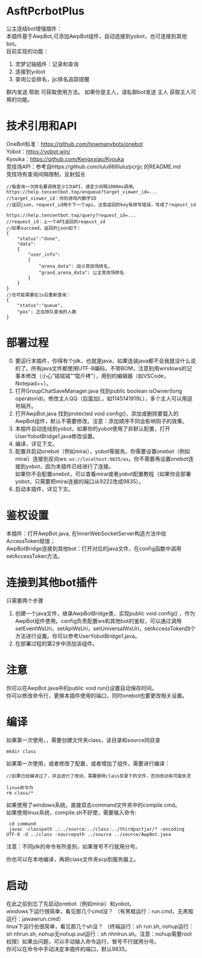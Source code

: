 ﻿# AsftPcrbotPlus   
公主连结bot增强插件：     
本插件基于AwpBot,可添加AwpBot组件，自动连接到yobot，也可连接到其他bot。    
目前实现的功能：
1. 灵梦记轴插件：记录和查询   
2. 连接到yobot  
3. 查询公会排名，jjc排名追踪提醒   

群内发送 帮助 可获取使用方法。
如果你是主人，请私聊bot发送 主人 获取主人可用的功能。

# 技术引用和API #   
OneBot标准：https://github.com/howmanybots/onebot   
Yobot：https://yobot.win/   
Kyouka：https://github.com/Kengxxiao/Kyouka   
竞技场API：参考自https://github.com/lulu666lulu/pcrjjc 的README.md   
竞技场有查询间隔限制，反射弧长   
```   
//每查询一次排名要调用至少2次API，请至少间隔1000ms调用。    
https://help.tencentbot.top/enqueue?target_viewer_id=...   
//target_viewer_id：你的游戏内数字ID   
//返回json，request_id用于下一个api，注意返回的key有拼写错误，写成了reqeust_id   
   
https://help.tencentbot.top/query?request_id=...
//request_id：上一个API返回的reqeust_id   
//如果succeed，返回的json如下:   
{   
	"status":"done",   
	"data":
	{
		"user_info":
		{
			"arena_data": 战斗竞技场排名,
			"grand_arena_data": 公主竞技场排名
		}
	}
}   
//也可能需要在1s后重新查询：  
{   
	"status":"queue",   
	"pos": 正在排队查询的人数   
}   

```   
# 部署过程 #   
0. 要运行本插件，你得有个jdk，也就是java，如果连装java都不会我就没什么说的了。所有java文件都使用UTF-8编码，不带BOM，注意别用windows的记事本修改（小心“锘锘锘”“锟斤拷”），用别的编辑器（如VSCode，Notepad++）。
1. 打开GroupChatSaveManager.java 找到public boolean isOwner(long operatorid)，修改主人QQ（后面加L，如1145141919L），多个主人可以用逗号隔开。   
2. 打开AwpBot.java 找到protected void config()，添加或删除要载入的AwpBot组件，默认不需要修改。注意：添加顺序不同会影响钩子的效果。    
3. 本插件自动连线到yobot，如果你的yobot使用了非默认配置，打开UserYobotBridge1.java修改设置。      
4. 编译，详见下文。   
5. 配置并启动onebot（例如mirai），yobot等服务。你需要设置onebot（例如mirai）连接到反向ws: ```ws://localhost:9835/ws```。你不需要再设置onebot连接到yobot，因为本插件已经进行了连接。    
如果你不会配置onebot，可以查看mirai或者yobot配置教程（如果你会部署yobot，只需要把mirai连接的端口从9222改成9835）。   
6. 启动本插件，详见下文。   
# 鉴权设置 # 
本插件：打开AwpBot.java, 在InnerWebSocketServer构造方法中给AccessToken赋值；   
AwpBotBridge连接到其他bot：打开对应的java文件，在config函数中调用setAccessToken方法。   
# 连接到其他bot插件 #   
只需要两个步骤     
1. 创建一个java文件，继承AwpBotBridge类，实现public void config() ，作为AwpBot组件使用。config负责配置ws和其他bot的鉴权，可以通过调用setEventWsUri，setApiWsUri，setUniversalWsUri，setAccessToken四个方法进行设置。你可以参考UserYobotBridge1.java。      
2. 在部署过程的第2步中添加该组件。
# 注意 #   
你可以在AwpBot.java中的public void run()设置自动保存时间。     
你可以修改命令行，更换本插件使用的端口，同时onebot也要更改相关设置。

# 编译 #
如果第一次使用，，需要创建文件夹class，该目录和source同目录   
```   
mkdir class 
```   
如果第一次使用，或者修改了配置，或者增加了组件，需要进行编译：   
 
```   
//如果已经编译过了，并且进行了改动，需要删除class目录下的文件，否则改动有可能失灵

linux命令为   
rm class/*   
```   
如果使用了windows系统，直接双击command文件夹中的compile.cmd。   
如果使用linux系统，compile.sh不好使，需要输入命令:
```   
 cd command
 javac -classpath .:../source:../class:../thirdpartjar/* -encoding UTF-8 -d ../class -sourcepath ../source ../source/AwpBot.java
```   
注意：不同jdk的命令有所差别，如果冒号不行就用分号。  

你也可以在本地编译，再把class文件夹scp到服务器上。  
# 启动 #
在此之前别忘了先启动onebot（例如mirai）和yobot。    
windows下运行很简单，看见那几个cmd没？ （有黑框运行：run.cmd，无黑框运行：jawawrun.cmd）    
linux下运行也很简单，看见那几个sh没？ （终端运行：sh run.sh,  nohup运行：sh nhrun.sh, nohup无nohup.out运行：sh nhnlrun.sh。注意：nohup需要root权限）如果出问题，可以手动输入命令运行，冒号不行就用分号。     
你可以在命令中手动决定本插件的端口，默认9835。   

